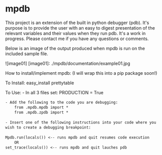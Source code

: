 # mpdb
This project is an extension of the built in python debugger (pdb).
It's purpose is to provide the user with an easy to digest presentation of the relevant variables and their values
when they run pdb.  It's a work in progress.
Please contact me if you have any questions or comments.


Below is an image of the output produced when mpdb is run on the included sample file.

![image01]
[image01]: ./mpdb/documentation/example01.jpg

How to install/implement mpdb:
(I will wrap this into a pip package soon!)

To Install:
    easy_install prettytable

To Use:
    - In all 3 files set:
        PRODUCTION = True

    - Add the following to the code you are debugging:
        from .mpdb.mpdb import *
        from .mpdb.zpdb import *

    - Insert one of the following instructions into your code where you wish to create a debugging breakpoint:

    Mpdb.run(locals()) <-- runs mpdb and quit resumes code execution
        OR
    set_trace(locals()) <-- runs mpdb and quit lauches pdb

